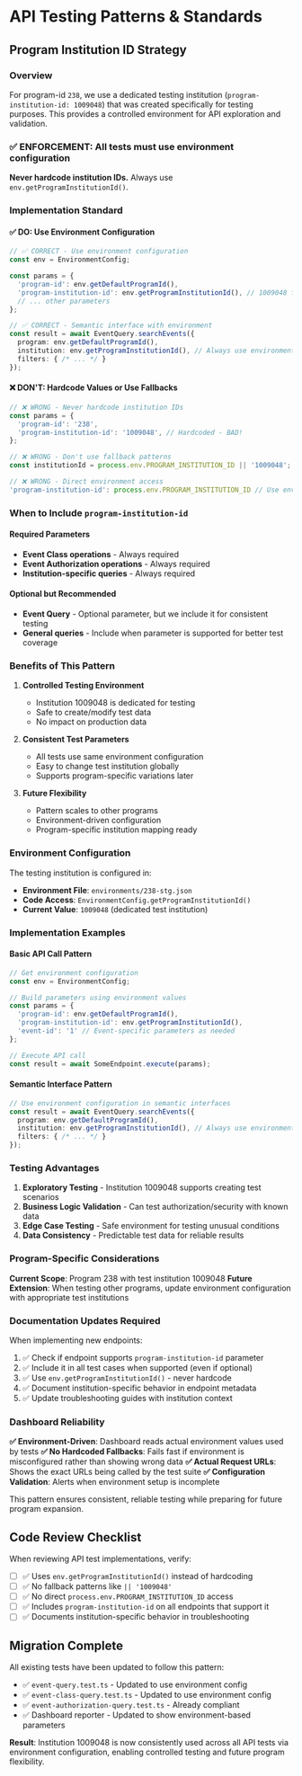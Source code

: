 # API Testing Patterns & Standards

## Program Institution ID Strategy

### Overview
For program-id `238`, we use a dedicated testing institution (`program-institution-id: 1009048`) that was created specifically for testing purposes. This provides a controlled environment for API exploration and validation.

### ✅ ENFORCEMENT: All tests must use environment configuration

**Never hardcode institution IDs.** Always use `env.getProgramInstitutionId()`.

### Implementation Standard

#### ✅ DO: Use Environment Configuration
```typescript
// ✅ CORRECT - Use environment configuration
const env = EnvironmentConfig;

const params = {
  'program-id': env.getDefaultProgramId(),
  'program-institution-id': env.getProgramInstitutionId(), // 1009048 from environment
  // ... other parameters
};

// ✅ CORRECT - Semantic interface with environment
const result = await EventQuery.searchEvents({
  program: env.getDefaultProgramId(),
  institution: env.getProgramInstitutionId(), // Always use environment config
  filters: { /* ... */ }
});
```

#### ❌ DON'T: Hardcode Values or Use Fallbacks
```typescript
// ❌ WRONG - Never hardcode institution IDs
const params = {
  'program-id': '238',
  'program-institution-id': '1009048', // Hardcoded - BAD!
};

// ❌ WRONG - Don't use fallback patterns
const institutionId = process.env.PROGRAM_INSTITUTION_ID || '1009048'; // Still hardcoding!

// ❌ WRONG - Direct environment access
'program-institution-id': process.env.PROGRAM_INSTITUTION_ID // Use environment config class
```

### When to Include `program-institution-id`

#### Required Parameters
- **Event Class operations** - Always required
- **Event Authorization operations** - Always required  
- **Institution-specific queries** - Always required

#### Optional but Recommended
- **Event Query** - Optional parameter, but we include it for consistent testing
- **General queries** - Include when parameter is supported for better test coverage

### Benefits of This Pattern

1. **Controlled Testing Environment**
   - Institution 1009048 is dedicated for testing
   - Safe to create/modify test data
   - No impact on production data

2. **Consistent Test Parameters**
   - All tests use same environment configuration
   - Easy to change test institution globally
   - Supports program-specific variations later

3. **Future Flexibility**
   - Pattern scales to other programs
   - Environment-driven configuration
   - Program-specific institution mapping ready

### Environment Configuration

The testing institution is configured in:
- **Environment File**: `environments/238-stg.json`
- **Code Access**: `EnvironmentConfig.getProgramInstitutionId()`
- **Current Value**: `1009048` (dedicated test institution)

### Implementation Examples

#### Basic API Call Pattern
```typescript
// Get environment configuration
const env = EnvironmentConfig;

// Build parameters using environment values
const params = {
  'program-id': env.getDefaultProgramId(),
  'program-institution-id': env.getProgramInstitutionId(),
  'event-id': '1' // Event-specific parameters as needed
};

// Execute API call
const result = await SomeEndpoint.execute(params);
```

#### Semantic Interface Pattern
```typescript
// Use environment configuration in semantic interfaces
const result = await EventQuery.searchEvents({
  program: env.getDefaultProgramId(),
  institution: env.getProgramInstitutionId(), // Always use environment config
  filters: { /* ... */ }
});
```

### Testing Advantages

1. **Exploratory Testing** - Institution 1009048 supports creating test scenarios
2. **Business Logic Validation** - Can test authorization/security with known data
3. **Edge Case Testing** - Safe environment for testing unusual conditions
4. **Data Consistency** - Predictable test data for reliable results

### Program-Specific Considerations

**Current Scope**: Program 238 with test institution 1009048
**Future Extension**: When testing other programs, update environment configuration with appropriate test institutions

### Documentation Updates Required

When implementing new endpoints:
1. ✅ Check if endpoint supports `program-institution-id` parameter
2. ✅ Include it in all test cases when supported (even if optional)
3. ✅ Use `env.getProgramInstitutionId()` - never hardcode
4. ✅ Document institution-specific behavior in endpoint metadata
5. ✅ Update troubleshooting guides with institution context

### Dashboard Reliability

**✅ Environment-Driven**: Dashboard reads actual environment values used by tests
**✅ No Hardcoded Fallbacks**: Fails fast if environment is misconfigured rather than showing wrong data
**✅ Actual Request URLs**: Shows the exact URLs being called by the test suite
**✅ Configuration Validation**: Alerts when environment setup is incomplete

This pattern ensures consistent, reliable testing while preparing for future program expansion.

## Code Review Checklist

When reviewing API test implementations, verify:

- [ ] ✅ Uses `env.getProgramInstitutionId()` instead of hardcoding
- [ ] ✅ No fallback patterns like `|| '1009048'`
- [ ] ✅ No direct `process.env.PROGRAM_INSTITUTION_ID` access
- [ ] ✅ Includes `program-institution-id` on all endpoints that support it
- [ ] ✅ Documents institution-specific behavior in troubleshooting

## Migration Complete

All existing tests have been updated to follow this pattern:
- ✅ `event-query.test.ts` - Updated to use environment config
- ✅ `event-class-query.test.ts` - Updated to use environment config  
- ✅ `event-authorization-query.test.ts` - Already compliant
- ✅ Dashboard reporter - Updated to show environment-based parameters

**Result**: Institution 1009048 is now consistently used across all API tests via environment configuration, enabling controlled testing and future program flexibility.
